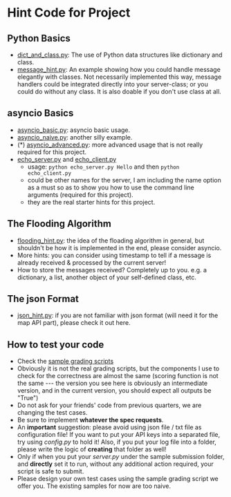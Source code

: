 # Hint Code for Project

## Python Basics

- [dict_and_class.py](./dict_and_class.py): The use of Python data structures like dictionary and class.
- [message_hint.py](./message_hint.py): An example showing how you could handle message elegantly with classes. Not necessarily implemented this way, message handlers could be integrated directly into your server-class; or you could do without any class. It is also doable if you don't use class at all.

## asyncio Basics

- [asyncio_basic.py](./asyncio_basic.py): asyncio basic usage.
- [asyncio_naive.py](./asyncio_naive.py): another silly example.
- (\*) [asyncio_advanced.py](./asyncio_advanced.py): more advanced usage that is not really required for this project.
- [echo_server.py](./echo_server.py) and [echo_client.py](./echo_client.py)
    * usage: ```python echo_server.py Hello``` and then ```python echo_client.py```
    * could be other names for the server, I am including the name option as a must so as to show you how to use the command line arguments (required for this project).
    * they are the real starter hints for this project.

## The Flooding Algorithm

- [flooding_hint.py](./flooding_hint.py): the idea of the floading algorithm in general, but shouldn't be how it is implemented in the end, please consider asyncio.
- More hints: you can consider using timestamp to tell if a message is already received & processed by the current server!
- How to store the messages received? Completely up to you. e.g. a dictionary, a list, another object of your self-defined class, etc.

## The json Format

- [json_hint.py](./json_hint.py): if you are not familiar with json format (will need it for the map API part), please check it out here.

## How to test your code

- Check the [sample grading scripts](https://github.com/CS131-TA-team/CS131-Project-Sample-Grading-Script)
- Obviously it is not the real grading scripts, but the components I use to check for the correctness are almost the same (scoring function is not the same --- the version you see here is obviously an intermediate version, and in the current version, you should expect all outputs be "True")
- Do not ask for your friends' code from previous quarters, we are changing the test cases.
- Be sure to implement **whatever the spec requests**.
- An **important** suggestion: please avoid using json file / txt file as configuration file! If you want to put your API keys into a separated file, try using *config.py* to hold it! Also, if you put your log file into a folder, please write the logic of **creating** that folder as well!
- Only if when you put your *server.py* under the sample submission folder, and **directly** set it to run, without any additional action required, your script is safe to submit.
- Please design your own test cases using the sample grading script we offer you. The existing samples for now are too naive.
